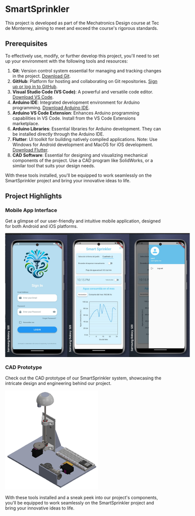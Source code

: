# SmartSprinkler
This project is developed as part of the Mechatronics Design course at Tec de Monterrey, aiming to meet and exceed the course's rigorous standards.

## Prerequisites
To effectively use, modify, or further develop this project, you'll need to set up your environment with the following tools and resources:

1. **Git**: Version control system essential for managing and tracking changes in the project. [Download Git](https://git-scm.com/downloads).
2. **GitHub**: Platform for hosting and collaborating on Git repositories. [Sign up or log in to GitHub](https://github.com/).
3. **Visual Studio Code (VS Code)**: A powerful and versatile code editor. [Download VS Code](https://code.visualstudio.com/Download).
4. **Arduino IDE**: Integrated development environment for Arduino programming. [Download Arduino IDE](https://www.arduino.cc/en/software).
5. **Arduino VS Code Extension**: Enhances Arduino programming capabilities in VS Code. Install from the VS Code Extensions marketplace.
6. **Arduino Libraries**: Essential libraries for Arduino development. They can be installed directly through the Arduino IDE.
7. **Flutter**: UI toolkit for building natively compiled applications. Note: Use Windows for Android development and MacOS for iOS development. [Download Flutter](https://flutter.dev/docs/get-started/install).
8. **CAD Software**: Essential for designing and visualizing mechanical components of the project. Use a CAD program like SolidWorks, or a similar tool that suits your design needs.


With these tools installed, you'll be equipped to work seamlessly on the SmartSprinkler project and bring your innovative ideas to life.

## Project Highlights

### Mobile App Interface
Get a glimpse of our user-friendly and intuitive mobile application, designed for both Android and iOS platforms.

<div style="display: flex; justify-content: space-around;">
  <img src="img/AndroidApp_3.jpg" alt="Android App Interface 1" width="200"/>
  <img src="img/AndroidApp_1.jpg" alt="Android App Interface 2" width="200"/>
  <img src="img/AndroidApp_2.jpg" alt="Android App Interface 3" width="195"/>
</div>

### CAD Prototype
Check out the CAD prototype of our SmartSprinkler system, showcasing the intricate design and engineering behind our project.

<img src="img\CAD_prototype.jpg" alt="CAD Prototype" width="300"/>

With these tools installed and a sneak peek into our project's components, you'll be equipped to work seamlessly on the SmartSprinkler project and bring your innovative ideas to life.